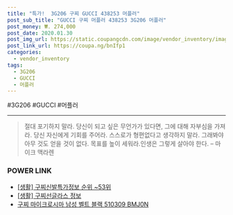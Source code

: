 ```yaml
--- 
title: "특가!  3G206 구찌 GUCCI 438253 머플러" 
post_sub_title: "GUCCI 구찌 머플러 438253 3G206 머플러" 
post_money: ₩. 274,000 
post_date: 2020.01.30 
post_img_url: https://static.coupangcdn.com/image/vendor_inventory/images/2018/03/14/12/5/ed4c0d54-2c27-4b83-9120-724dcd9a6038.jpg 
post_link_url: https://coupa.ng/bnIfp1 
categories: 
  - vendor_inventory 
tags: 
  - 3G206 
  - GUCCI 
  - 머플러 
--- 
```

  #3G206 #GUCCI #머플러 
<hr> 

> 절대 포기하지 말라. 당신이 되고 싶은 무언가가 있다면, 그에 대해 자부심을 가져라. 당신 자신에게 기회를 주어라. 스스로가 형편없다고 생각하지 말라. 그래봐야 아무 것도 얻을 것이 없다. 목표를 높이 세워라.인생은 그렇게 살아야 한다.  – 마이크 맥라렌 


### POWER LINK

* <a href="https://blog.naver.com/fasyy4321/221772159135" target="_blank"> [생활] 구찌신발특가정보 순위 ~53위</a>
* <a href="https://blog.naver.com/fasyy4321/221763356096" target="_blank"> [생활] 구찌선글라스 정보 </a>
* <a href="https://blog.naver.com/fasyy4321/221781531611" target="_blank">구찌 마이크로시마 남성 벨트 블랙 510309 BMJ0N</a>
